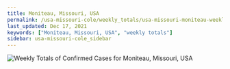 ```yaml
---
title: Moniteau, Missouri, USA
permalink: /usa-missouri-cole/weekly_totals/usa-missouri-moniteau-weekly_totals.html
last_updated: Dec 17, 2021
keywords: ["Moniteau, Missouri, USA", "weekly totals"]
sidebar: usa-missouri-cole_sidebar
---
```


![Weekly Totals of Confirmed Cases for Moniteau, Missouri, USA](/covid_tracker/images/graphs/usa-missouri-moniteau-weekly_totals_graph.png)
